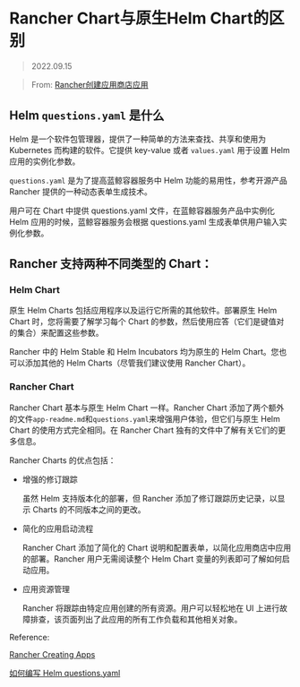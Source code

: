 # Rancher Chart与原生Helm Chart的区别

> 2022.09.15

> From: [Rancher创建应用商店应用](https://docs.rancher.cn/docs/rancher2/helm-charts/creating-apps/_index/)

## Helm `questions.yaml` 是什么

Helm 是一个软件包管理器，提供了一种简单的方法来查找、共享和使用为 Kubernetes 而构建的软件。它提供 key-value 或者 `values.yaml` 用于设置 Helm 应用的实例化参数。

`questions.yaml` 是为了提高蓝鲸容器服务中 Helm 功能的易用性，参考开源产品 Rancher 提供的一种动态表单生成技术。

用户可在 Chart 中提供 questions.yaml 文件，在蓝鲸容器服务产品中实例化 Helm 应用的时候，蓝鲸容器服务会根据 questions.yaml 生成表单供用户输入实例化参数。

## Rancher 支持两种不同类型的 Chart：

### Helm Chart

原生 Helm Charts 包括应用程序以及运行它所需的其他软件。部署原生 Helm Chart 时，您将需要了解学习每个 Chart 的参数，然后使用应答（它们是键值对的集合）来配置这些参数。

Rancher 中的 Helm Stable 和 Helm Incubators 均为原生的 Helm Chart。您也可以添加其他的 Helm Charts（尽管我们建议使用 Rancher Chart）。

### Rancher Chart

Rancher Chart 基本与原生 Helm Chart 一样。Rancher Chart 添加了两个额外的文件`app-readme.md`和`questions.yaml`来增强用户体验，但它们与原生 Helm Chart 的使用方式完全相同。在 Rancher Chart 独有的文件中了解有关它们的更多信息。

Rancher Charts 的优点包括：

- 增强的修订跟踪

    虽然 Helm 支持版本化的部署，但 Rancher 添加了修订跟踪历史记录，以显示 Charts 的不同版本之间的更改。

- 简化的应用启动流程

    Rancher Chart 添加了简化的 Chart 说明和配置表单，以简化应用商店中应用的部署。Rancher 用户无需阅读整个 Helm Chart 变量的列表即可了解如何启动应用。

- 应用资源管理

    Rancher 将跟踪由特定应用创建的所有资源。用户可以轻松地在 UI 上进行故障排查，该页面列出了此应用的所有工作负载和其他相关对象。

Reference:

[Rancher Creating Apps](https://docs.ranchermanager.rancher.io/how-to-guides/new-user-guides/helm-charts-in-rancher/create-apps)

[如何编写 Helm questions.yaml](https://bk.tencent.com/docs/document/6.0/144/6545)
